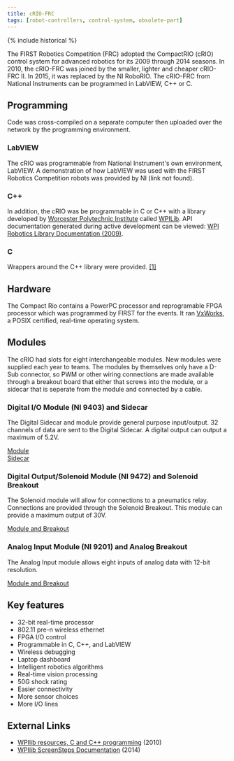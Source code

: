 ```yaml
---
title: cRIO-FRC
tags: [robot-controllers, control-system, obsolete-part]
---
```


{% include historical %}

The FIRST Robotics Competition (FRC) adopted the CompactRIO (cRIO) control system for advanced robotics for its 2009 through 2014 seasons. In 2010, the cRIO-FRC was joined by the smaller, lighter and cheaper cRIO-FRC II. In 2015, it was replaced by the NI RoboRIO. The cRIO-FRC from National Instruments can be programmed in LabVIEW, C++ or C.


##  Programming

Code was cross-compiled on a separate computer then uploaded over the network by the programming environment.


###  LabVIEW

The cRIO was programmable from National Instrument's own environment, LabVIEW. A demonstration of how LabVIEW was used with the FIRST Robotics Competition robots was provided by NI (link not found).

###  C++

In addition, the cRIO was be programmable in C or C++ with a library developed by [Worcester Polytechnic Institute](https://web.archive.org/web/20170509210113/http://first.wpi.edu/ "https://web.archive.org/web/20170509210113/http://first.wpi.edu/") called [WPILib](wpilib). API documentation generated during active development can be viewed: [WPI Robotics Library Documentation (2009)](https://web.archive.org/web/20170111233254/http://users.wpi.edu/~bamiller/WPIRoboticsLibrary/index.html "https://web.archive.org/web/20170111233254/http://users.wpi.edu/~bamiller/WPIRoboticsLibrary/index.html").


###  C

Wrappers around the C++ library were provided. [[1]](http://web.archive.org/web/20170720203728/https://forums.usfirst.org/forum/general-discussions/first-programs/first-robotics-competition/competition-discussion/programming-aa/c-c-ac/4278-wpi-robotics-library-c-c-edition-documentation?postcount=1 "http://web.archive.org/web/20170720203728/https://forums.usfirst.org/forum/general-discussions/first-programs/first-robotics-competition/competition-discussion/programming-aa/c-c-ac/4278-wpi-robotics-library-c-c-edition-documentation?postcount=1")


##  Hardware

The Compact Rio contains a PowerPC processor and reprogramable FPGA processor which was programmed by FIRST for the events. It ran [VxWorks](http://www.wikipedia.org/wiki/VxWorks "wikipedia:VxWorks"), a POSIX certified, real-time operating system.


##  Modules

The cRIO had slots for eight interchangeable modules. New modules were supplied each year to teams. The modules by themselves only have a D-Sub connector, so PWM or other wiring connections are made available through a breakout board that either that screws into the module, or a sidecar that is seperate from the module and connected by a cable.


###  Digital I/O Module (NI 9403) and Sidecar

The Digital Sidecar and module provide general purpose input/output. 32 channels of data are sent to the Digital Sidecar. A digital output can output a maximum of 5.2V.

[Module](https://web.archive.org/web/20170720195845/http://first.wpi.edu/FRC/digital.html "https://web.archive.org/web/20170720195845/http://first.wpi.edu/FRC/digital.html")  
[Sidecar](https://web.archive.org/web/20170720201529/http://first.wpi.edu/FRC/digitalsidecar.html "https://web.archive.org/web/20170720201529/http://first.wpi.edu/FRC/digitalsidecar.html")

###  Digital Output/Solenoid Module (NI 9472) and Solenoid Breakout

The Solenoid module will allow for connections to a pneumatics relay. Connections are provided through the Solenoid Breakout. This module can provide a maximum output of 30V.

[Module and Breakout](https://web.archive.org/web/20170720201939/http://first.wpi.edu/FRC/solenoid.html "https://web.archive.org/web/20170720201939/http://first.wpi.edu/FRC/solenoid.html")

###  Analog Input Module (NI 9201) and Analog Breakout

The Analog Input module allows eight inputs of analog data with 12-bit resolution.

[Module and Breakout](https://web.archive.org/web/20170720202106/http://first.wpi.edu/FRC/analog.html "https://web.archive.org/web/20170720202106/http://first.wpi.edu/FRC/analog.html")


## Key features

* 32-bit real-time processor 
* 802.11 pre-n wireless ethernet 
* FPGA I/O control 
* Programmable in C, C++, and LabVIEW 
* Wireless debugging 
* Laptop dashboard 
* Intelligent robotics algorithms 
* Real-time vision processing 
* 50G shock rating 
* Easier connectivity 
* More sensor choices 
* More I/O lines 

## External Links

* [WPIlib resources, C and C++ programming](https://web.archive.org/web/20170115115408/http://first.wpi.edu/FRC/index.html "https://web.archive.org/web/20170115115408/http://first.wpi.edu/FRC/index.html") (2010)
* [WPIlib ScreenSteps Documentation](https://web.archive.org/web/20170301213604/http://wpilib.screenstepslive.com/s/3120 "https://web.archive.org/web/20170301213604/http://wpilib.screenstepslive.com/s/3120") (2014)
